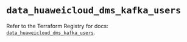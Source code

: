 # `data_huaweicloud_dms_kafka_users`

Refer to the Terraform Registry for docs: [`data_huaweicloud_dms_kafka_users`](https://registry.terraform.io/providers/huaweicloud/huaweicloud/1.71.1/docs/data-sources/dms_kafka_users).
